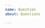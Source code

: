 ```yaml
---
name: Question
about: Questions

---
```


<!--
    Please be as detailed as possible so that we can help answer your question as quickly as possible.
-->

